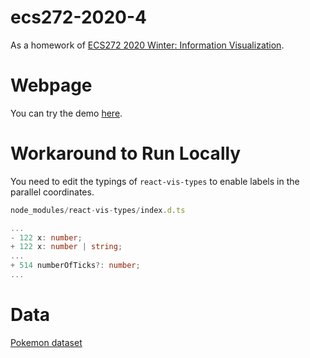 # ecs272-2020-4

As a homework of [ECS272 2020 Winter: Information Visualization](https://github.com/ucdavis/ECS272-Winter2020).

# Webpage

You can try the demo [here](https://keita-makino.github.io/ecs272-2020-4).

# Workaround to Run Locally

You need to edit the typings of `react-vis-types` to enable labels in the parallel coordinates.

```ts
node_modules/react-vis-types/index.d.ts

...
- 122 x: number;
+ 122 x: number | string;
...
+ 514 numberOfTicks?: number;
...

```

# Data

[Pokemon dataset](https://www.kaggle.com/alopez247/pokemon)
